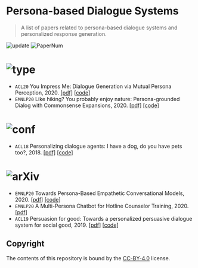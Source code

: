 # Persona-based Dialogue Systems

> A list of papers related to persona-based dialogue systems and personalized response generation.

<img src="https://img.shields.io/badge/Last%20Update-2021--07--06-success" alt="update"/> <img src="https://img.shields.io/badge/Number%20of%20Papers-6-2D333B" alt="PaperNum"/>

# <img src="https://img.shields.io/badge/Paper%20Type-Model-informational" alt="type"/>

- `ACL20` You Impress Me: Dialogue Generation via Mutual Persona Perception, 2020. [[pdf]]((https://www.aclweb.org/anthology/2020.acl-main.131)) [[code]](https://github.com/SivilTaram/Persona-Dialogue-Generation)
- `EMNLP20` Like hiking? You probably enjoy nature: Persona-grounded Dialog with Commonsense Expansions, 2020. [[pdf]](https://www.aclweb.org/anthology/2020.emnlp-main.739) [[code]](https://github.com/majumderb/compac)

# <img src="https://img.shields.io/badge/Paper%20Type-Dataset-red" alt="conf"/>

- `ACL18` Personalizing dialogue agents: I have a dog, do you have pets too?, 2018. [[pdf]](http://aclweb.org/anthology/P18-1205) [[code]](http://parl.ai/)

# <img src="https://img.shields.io/badge/Paper%20Type-Framework-brightgreen" alt="arXiv"/>

- `EMNLP20` Towards Persona-Based Empathetic Conversational Models, 2020. [[pdf]](https://www.aclweb.org/anthology/2020.emnlp-main.531) [[code]](https://github.com/zhongpeixiang/PEC)
- `EMNLP20` A Multi-Persona Chatbot for Hotline Counselor Training, 2020. [[pdf]](https://www.aclweb.org/anthology/2020.findings-emnlp.324)
- `ACL19` Persuasion for good: Towards a personalized persuasive dialogue system for social good, 2019. [[pdf]](https://www.aclweb.org/anthology/P19-1566) [[code]](https://gitlab.com/ucdavisnlp/persuasionforgood)


## Copyright

The contents of this repository is bound by the [CC-BY-4.0](https://creativecommons.org/licenses/by/4.0/) license.

